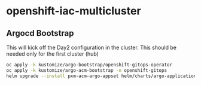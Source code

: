 # openshift-iac-multicluster





## Argocd Bootstrap

This will kick off the Day2 configuration in the cluster.
This should be needed only for the first cluster (hub)

```sh
oc apply -k kustomize/argo-bootstrap/openshift-gitops-operator
oc apply -k kustomize/argo-acm-bootstrap -n openshift-gitops
helm upgrade --install pxm-acm-argo-appset helm/charts/argo-application --debug --set clusters.0=pxm-acm -n openshift-gitops
```